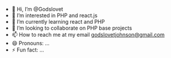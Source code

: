 - 👋 Hi, I’m @Godslovet
- 👀 I’m interested in PHP and react.js
- 🌱 I’m currently learning react and PHP 
- 💞️ I’m looking to collaborate on PHP base projects
- 📫 How to reach me at my email godslovetjohnson@gmail.com
- 😄 Pronouns: ...
- ⚡ Fun fact: ...

<!---
Godslovet/Godslovet is a ✨ special ✨ repository because its `README.md` (this file) appears on your GitHub profile.
You can click the Preview link to take a look at your changes.
--->

